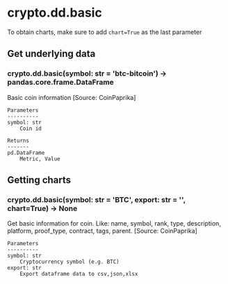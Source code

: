 # crypto.dd.basic

To obtain charts, make sure to add `chart=True` as the last parameter

## Get underlying data 
### crypto.dd.basic(symbol: str = 'btc-bitcoin') -> pandas.core.frame.DataFrame

Basic coin information [Source: CoinPaprika]

    Parameters
    ----------
    symbol: str
        Coin id

    Returns
    -------
    pd.DataFrame
        Metric, Value

## Getting charts 
### crypto.dd.basic(symbol: str = 'BTC', export: str = '', chart=True) -> None

Get basic information for coin. Like:
        name, symbol, rank, type, description, platform, proof_type, contract, tags, parent.
        [Source: CoinPaprika]

    Parameters
    ----------
    symbol: str
        Cryptocurrency symbol (e.g. BTC)
    export: str
        Export dataframe data to csv,json,xlsx
